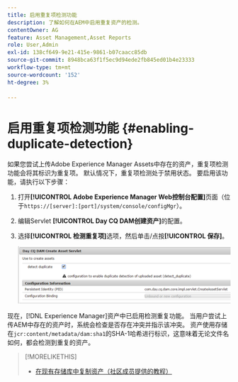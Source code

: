 ```yaml
---
title: 启用重复项检测功能
description: 了解如何在AEM中启用重复资产的检测。
contentOwner: AG
feature: Asset Management,Asset Reports
role: User,Admin
exl-id: 138cf649-9e21-415e-9861-b07caacc85db
source-git-commit: 8948bca63f1f5ec9d94ede2fb845ed01b4e23333
workflow-type: tm+mt
source-wordcount: '152'
ht-degree: 3%

---
```


# 启用重复项检测功能 {#enabling-duplicate-detection}

如果您尝试上传Adobe Experience Manager Assets中存在的资产，重复项检测功能会将其标识为重复项。 默认情况下，重复项检测处于禁用状态。 要启用该功能，请执行以下步骤：

1. 打开&#x200B;**[!UICONTROL Adobe Experience Manager Web控制台配置]**&#x200B;页面（位于`https://[server]:[port]/system/console/configMgr`）。
1. 编辑Servlet **[!UICONTROL Day CQ DAM创建资产]**&#x200B;的配置。
1. 选择&#x200B;**[!UICONTROL 检测重复项]**&#x200B;选项，然后单击/点按&#x200B;**[!UICONTROL 保存]**。

   ![在Servlet中选择检测重复项选项](assets/chlimage_1-377.png)

现在，[!DNL Experience Manager]资产中已启用检测重复功能。 当用户尝试上传AEM中存在的资产时，系统会检查是否存在冲突并指示该冲突。 资产使用存储在`jcr:content/metadata/dam:sha1`的SHA-1哈希进行标识，这意味着无论文件名如何，都会检测到重复的资产。

>[!MORELIKETHIS]
>
>* [在现有存储库中复制资产（社区成员提供的教程）](https://experience-aem.blogspot.com/2019/06/aem-65-find-duplicate-assets-binaries-in-existing-repository.html)

